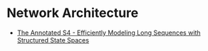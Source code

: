 # Network Architecture

* [The Annotated S4 - Efficiently Modeling Long Sequences with Structured State Spaces](https://github.com/bayjarvis/network_architecture/tree/main/annotated_s4)
